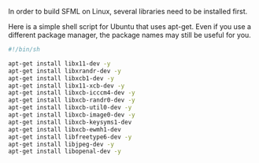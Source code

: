 In order to build SFML on Linux, several libraries need to be installed first.

Here is a simple shell script for Ubuntu that uses apt-get. Even if you use a different package manager, the package names may still be useful for you.
```sh
#!/bin/sh

apt-get install libx11-dev -y
apt-get install libxrandr-dev -y
apt-get install libxcb1-dev -y
apt-get install libx11-xcb-dev -y
apt-get install libxcb-icccm4-dev -y
apt-get install libxcb-randr0-dev -y
apt-get install libxcb-util0-dev -y
apt-get install libxcb-image0-dev -y
apt-get install libxcb-keysyms1-dev
apt-get install libxcb-ewmh1-dev
apt-get install libfreetype6-dev -y
apt-get install libjpeg-dev -y
apt-get install libopenal-dev -y
```